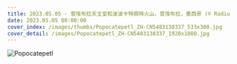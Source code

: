 ```yaml
---
title: 2023.05.05 - 普埃布拉天主堂和波波卡特佩特火山，普埃布拉，墨西哥 (© Radius Images/Shutterstock)
date: 2023.05.05 00:00:00
cover_index: /images/thumbs/Popocatepetl_ZH-CN5483138337_533x300.jpg
cover_detail: /images/Popocatepetl_ZH-CN5483138337_1920x1080.jpg
---
```


![Popocatepetl](/images/Popocatepetl_ZH-CN5483138337_1920x1080.jpg)
